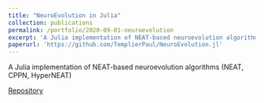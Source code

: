 ```yaml
---
title: "NeuroEvolution in Julia"
collection: publications
permalink: /portfolio/2020-09-01-neuroevolution
excerpt: 'A Julia implementation of NEAT-based neuroevolution algorithms (NEAT, CPPN, HyperNEAT)'
paperurl: 'https://github.com/TemplierPaul/NeuroEvolution.jl'
---
```

A Julia implementation of NEAT-based neuroevolution algorithms (NEAT, CPPN, HyperNEAT)

[Repository](https://github.com/TemplierPaul/NeuroEvolution.jl)
